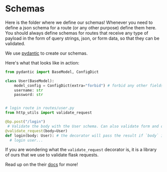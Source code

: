 # Schemas

Here is the folder where we define our schemas! Whenever you need to define
a json schema for a route (or any other purpose) define them here. You should
always define schemas for routes that receive any type of payload in the form
of query strings, json, or form data, so that they can be validated.

We use [pydantic](https://docs.pydantic.dev/latest/#pydantic-examples) to create our schemas.

Here's what that looks like in action:

```python
from pydantic import BaseModel, ConfigDict

class User(BaseModel):
    model_config = ConfigDict(extra="forbid") # forbid any other fields from the schema
    username: str
    password: str


# login route in routes/user.py
from http_utils import validate_request

@bp.post("/login")
 # Validate the body with the User schema. Can also validate form and query
@validate_request(body=User)
def login(body: User): # the decorator will pass the result if `body` is requested
  # login user...
```

If you are wondering what the `validate_request` decorator is, it is a library of ours
that we use to validate flask requests.

Read up on the their [docs](https://docs.pydantic.dev/latest/) for more!
